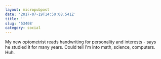 ```yaml
---
layout: micropubpost
date: '2017-07-19T14:50:08.541Z'
title: ''
slug: '53408'
category: social
---
```

My new optometrist reads handwriting for personality and interests - says he studied it for many years. Could tell I&#39;m into math, science, computers. Huh.
